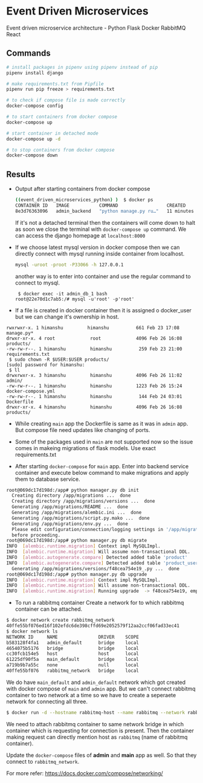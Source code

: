 # Event Driven Microservices
Event driven microservice architecture - Python Flask Docker RabbitMQ React

## Commands
```bash
# install packages in pipenv using pipenv instead of pip
pipenv install django

# make requirements.txt from Pipfile
pipenv run pip freeze > requirements.txt

# to check if compose file is made correctly 
docker-compose config

# to start containers from docker compose
docker-compose up

# start container in detached mode
docker-compose up -d

# to stop containers from docker compose
docker-compose down
```

## Results

- Output after starting containers from docker compose 
	```bash
	((event_driven_microservices_python) )  $ docker ps
	CONTAINER ID   IMAGE           COMMAND                  CREATED          STATUS          PORTS                                       NAMES
	8e3d76363096   admin_backend   "python manage.py ru…"   11 minutes ago   Up 11 minutes   0.0.0.0:8000->8000/tcp, :::8000->8000/tcp   admin_backend_1
	```
	If it's not a detached terminal then the containers will come down to halt as soon we close the terminal with `docker-compose up` command. 
	We can access the django homepage at `localhost:8000`

- If we choose latest mysql version in docker compose then we can directly connect with mysql running inside container from localhost.
	```bash
	mysql -uroot -proot -P33066 -h 127.0.0.1
	```
	another way is to enter into container and use the regular command to connect to mysql.
	```
	 $ docker exec -it admin_db_1 bash
	root@22e70d1c7ab5:/# mysql -u'root' -p'root'
	```

- If a file is created in docker container then it is assigned o docker_user but we can change it's ownership in host.
```
rwxrwxr-x. 1 himanshu         himanshu          661 Feb 23 17:08 manage.py*
drwxr-xr-x. 4 root             root             4096 Feb 26 16:08 products/
-rw-rw-r--. 1 himanshu         himanshu          259 Feb 23 21:00 requirements.txt
 $ sudo chown -R $USER:$USER products/
[sudo] password for himanshu: 
 $ ll
drwxrwxr-x. 3 himanshu         himanshu         4096 Feb 26 11:02 admin/
-rw-rw-r--. 1 himanshu         himanshu         1223 Feb 26 15:24 docker-compose.yml
-rw-rw-r--. 1 himanshu         himanshu          144 Feb 24 03:01 Dockerfile
drwxr-xr-x. 4 himanshu         himanshu         4096 Feb 26 16:08 products/
```

- While creating `main` app the Dockerfile is same as it was in `admin` app. But compose file need updates like changing of ports.

- Some of the packages used in `main` are not supported now so the issue comes in makeing migrations of flask models. Use exact requirements.txt

- After starting `docker-compose` for `main` app. Enter into backend service container and execute below command to make migrations and apply them to database service.
```bash
root@069dc17d198d:/app# python manager.py db init
  Creating directory /app/migrations ...  done
  Creating directory /app/migrations/versions ...  done
  Generating /app/migrations/README ...  done
  Generating /app/migrations/alembic.ini ...  done
  Generating /app/migrations/script.py.mako ...  done
  Generating /app/migrations/env.py ...  done
  Please edit configuration/connection/logging settings in '/app/migrations/alembic.ini'
  before proceeding.
root@069dc17d198d:/app# python manager.py db migrate
INFO  [alembic.runtime.migration] Context impl MySQLImpl.
INFO  [alembic.runtime.migration] Will assume non-transactional DDL.
INFO  [alembic.autogenerate.compare] Detected added table 'product'
INFO  [alembic.autogenerate.compare] Detected added table 'product_user'
  Generating /app/migrations/versions/f48cea754e19_.py ...  done
root@069dc17d198d:/app# python manager.py db upgrade
INFO  [alembic.runtime.migration] Context impl MySQLImpl.
INFO  [alembic.runtime.migration] Will assume non-transactional DDL.
INFO  [alembic.runtime.migration] Running upgrade  -> f48cea754e19, empty message
```

- To run a rabbitmq container
Create a network for to which rabbitmq container can be attached.
```bash
$ docker network create rabbitmq_network
40ffe55bf076ed16f102efdc6de398cffd69e2052579f12aa2ccf06fad33ec41
$ docker network ls
NETWORK ID     NAME               DRIVER    SCOPE
b583128f4fa1   admin_default      bridge    local
4654075b5176   bridge             bridge    local
cc30fcb154e5   host               host      local
61225df90f5a   main_default       bridge    local
a719b9b7a55c   none               null      local
40ffe55bf076   rabbitmq_network   bridge    local
```
We do have `main_default` and `admin_default` network which got created with docker compose of `main` and `admin` app. But we can't connect rabbitmq container to two network at a time so we have to create a seperaete network for connecting all three.
```bash
$ docker run -d --hostname rabbitmq-host --name rabbitmq --network rabbitmq_network -e RABBITMQ_DEFAULT_USER=admin -e RABBITMQ_DEFAULT_PASS=admin -p 5672:5672 -p 15672:15672 rabbitmq:3.9-management
```
We need to attach rabbitmq container to same network bridge in which container which is requesting for connection is present. Then the container making request can directly mention host as `rabbitmq` (name of rabbitmq container).

Update the `docker-compose` files of **admin** and **main** app as well. So that they connect to `rabbitmq_network`.

For more refer: https://docs.docker.com/compose/networking/
